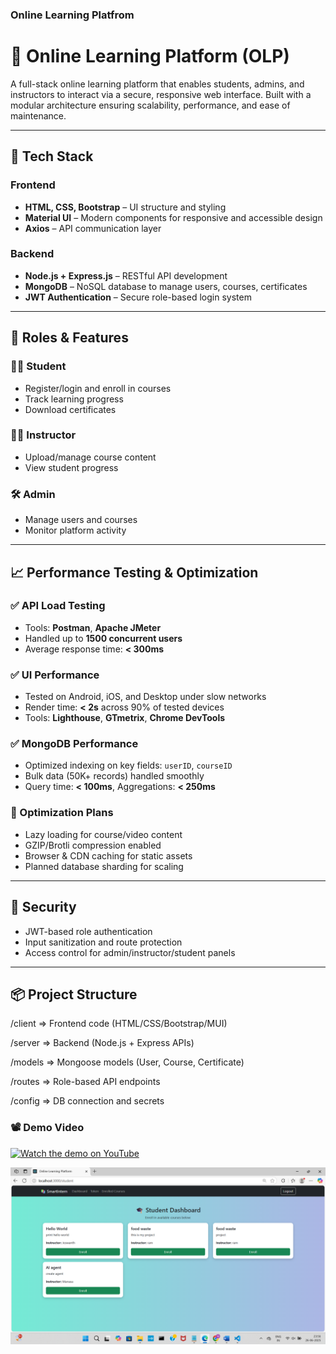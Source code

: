 ### Online Learning Platfrom

# 🧠 Online Learning Platform (OLP)

A full-stack online learning platform that enables students, admins, and instructors to interact via a secure, responsive web interface. Built with a modular architecture ensuring scalability, performance, and ease of maintenance.

---

## 🚀 Tech Stack

### Frontend
- **HTML, CSS, Bootstrap** – UI structure and styling
- **Material UI** – Modern components for responsive and accessible design
- **Axios** – API communication layer

### Backend
- **Node.js + Express.js** – RESTful API development
- **MongoDB** – NoSQL database to manage users, courses, certificates
- **JWT Authentication** – Secure role-based login system

---

## 👥 Roles & Features

### 👨‍🎓 Student
- Register/login and enroll in courses
- Track learning progress
- Download certificates

### 👨‍🏫 Instructor
- Upload/manage course content
- View student progress

### 🛠️ Admin
- Manage users and courses
- Monitor platform activity

---

## 📈 Performance Testing & Optimization

### ✅ API Load Testing
- Tools: **Postman**, **Apache JMeter**
- Handled up to **1500 concurrent users**
- Average response time: **< 300ms**

### ✅ UI Performance
- Tested on Android, iOS, and Desktop under slow networks
- Render time: **< 2s** across 90% of tested devices
- Tools: **Lighthouse**, **GTmetrix**, **Chrome DevTools**

### ✅ MongoDB Performance
- Optimized indexing on key fields: `userID`, `courseID`
- Bulk data (50K+ records) handled smoothly
- Query time: **< 100ms**, Aggregations: **< 250ms**

### 🔧 Optimization Plans
- Lazy loading for course/video content
- GZIP/Brotli compression enabled
- Browser & CDN caching for static assets
- Planned database sharding for scaling

---

## 🔐 Security
- JWT-based role authentication
- Input sanitization and route protection
- Access control for admin/instructor/student panels

---

## 📦 Project Structure
/client => Frontend code (HTML/CSS/Bootstrap/MUI)

/server => Backend (Node.js + Express APIs)

/models => Mongoose models (User, Course, Certificate)

/routes => Role-based API endpoints

/config => DB connection and secrets

### 📽️ Demo Video 

[![Watch the demo on YouTube](https://img.youtube.com/vi/POyCF6VH3uo/hqdefault.jpg)](https://www.youtube.com/watch?v=POyCF6VH3uo)


![image alt](https://github.com/YalamatijeswanthKumarraju/SmartInternz/blob/ab9ccd40ce816a262034f1f33ffed897e9e0dcef/SmartInternz5.png)
